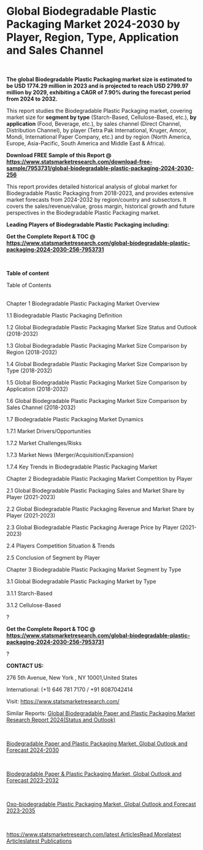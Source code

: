 <h1>Global Biodegradable Plastic Packaging Market 2024-2030 by Player, Region, Type, Application and Sales Channel</h1><br/><p><strong>The global Biodegradable Plastic Packaging market size is estimated to be USD 1774.29 million in 2023 and is projected to reach USD 2799.97 million by 2029, exhibiting a <strong>CAGR</strong> of 7.90% during the forecast period from 2024 to 2032.</strong></p>
 
 
 
 <p>This report studies the Biodegradable Plastic Packaging market, covering market size for <strong>segment by type</strong> (Starch-Based, Cellulose-Based, etc.), <strong>by application</strong> (Food, Beverage, etc.), by sales channel (Direct Channel, Distribution Channel), by player (Tetra Pak International, Kruger, Amcor, Mondi, International Paper Company, etc.) and by region (North America, Europe, Asia-Pacific, South America and Middle East & Africa).</p>
 
 
 
 <p><strong>Download FREE Sample of this Report @ <a href="https://www.statsmarketresearch.com/download-free-sample/7953731/global-biodegradable-plastic-packaging-2024-2030-256">https://www.statsmarketresearch.com/download-free-sample/7953731/global-biodegradable-plastic-packaging-2024-2030-256</a></strong></p>
 
 
 
 <p>This report provides detailed historical analysis of global market for Biodegradable Plastic Packaging from 2018-2023, and provides extensive market forecasts from 2024-2032 by region/country and subsectors. It covers the sales/revenue/value, gross margin, historical growth and future perspectives in the Biodegradable Plastic Packaging market.</p>
 
 
 
 <p><strong>Leading Players of Biodegradable Plastic Packaging including:</strong></p>
 
 
 
 <div><b>Get the Complete Report & TOC @ <a href="https://www.statsmarketresearch.com/global-biodegradable-plastic-packaging-2024-2030-256-7953731">https://www.statsmarketresearch.com/global-biodegradable-plastic-packaging-2024-2030-256-7953731</a></b></div>
 
 
 
 <p><br />
 
 <b>Table of content</b></p>
 
 
 
 <p>Table of Contents<br />
 
 <br />
 
 Chapter 1 Biodegradable Plastic Packaging Market Overview<br />
 
 1.1 Biodegradable Plastic Packaging Definition<br />
 
 1.2 Global Biodegradable Plastic Packaging Market Size Status and Outlook (2018-2032)<br />
 
 1.3 Global Biodegradable Plastic Packaging Market Size Comparison by Region (2018-2032)<br />
 
 1.4 Global Biodegradable Plastic Packaging Market Size Comparison by Type (2018-2032)<br />
 
 1.5 Global Biodegradable Plastic Packaging Market Size Comparison by Application (2018-2032)<br />
 
 1.6 Global Biodegradable Plastic Packaging Market Size Comparison by Sales Channel (2018-2032)<br />
 
 1.7 Biodegradable Plastic Packaging Market Dynamics<br />
 
 1.7.1 Market Drivers/Opportunities<br />
 
 1.7.2 Market Challenges/Risks<br />
 
 1.7.3 Market News (Merger/Acquisition/Expansion)<br />
 
 1.7.4 Key Trends in Biodegradable Plastic Packaging Market<br />
 
 Chapter 2 Biodegradable Plastic Packaging Market Competition by Player<br />
 
 2.1 Global Biodegradable Plastic Packaging Sales and Market Share by Player (2021-2023)<br />
 
 2.2 Global Biodegradable Plastic Packaging Revenue and Market Share by Player (2021-2023)<br />
 
 2.3 Global Biodegradable Plastic Packaging Average Price by Player (2021-2023)<br />
 
 2.4 Players Competition Situation & Trends<br />
 
 2.5 Conclusion of Segment by Player<br />
 
 Chapter 3 Biodegradable Plastic Packaging Market Segment by Type<br />
 
 3.1 Global Biodegradable Plastic Packaging Market by Type<br />
 
 3.1.1 Starch-Based<br />
 
 3.1.2 Cellulose-Based<br />
 
 ? </p>
 
 
 
 <div><b>Get the Complete Report & TOC @ <a href="https://www.statsmarketresearch.com/global-biodegradable-plastic-packaging-2024-2030-256-7953731">https://www.statsmarketresearch.com/global-biodegradable-plastic-packaging-2024-2030-256-7953731</a></b></div>
 
 
 
 <p>? </p>
 
 
 
 <p><b>CONTACT US:</b><br />
 
 276 5th Avenue, New York , NY 10001,United States<br />
 
 International: (+1) 646 781 7170 / +91 8087042414<br />
 
 Visit: <a href="https://www.statsmarketresearch.com/">https://www.statsmarketresearch.com/</a><br />
 
 Similar Reports: <a href="https://www.statsmarketresearch.com/global-biodegradable-plastic-packaging-2024-2030-256-7953731">Global Biodegradable Paper and Plastic Packaging Market Research Report 2024(Status and Outlook)</a><br />
 
 <br />
 
 <a href="https://www.statsmarketresearch.com/global-biodegradable-plastic-packaging-2024-2030-256-7953731">Biodegradable Paper and Plastic Packaging Market, Global Outlook and Forecast 2024-2030</a><br />
 
 <br />
 
 <a href="https://www.statsmarketresearch.com/global-biodegradable-plastic-packaging-2024-2030-256-7953731">Biodegradable Paper & Plastic Packaging Market, Global Outlook and Forecast 2023-2032</a><br />
 
 <br />
 
 <a href="https://www.statsmarketresearch.com/global-biodegradable-plastic-packaging-2024-2030-256-7953731">Oxo-biodegradable Plastic Packaging Market, Global Outlook and Forecast 2023-2035</a><br />
 
 <br />
 
 <a href="https://gyeongbokgung.com">https://www.statsmarketresearch.com/</a><a href="https://hallyeomaritime.com">latest Articles</a><a href="https://jingwansa.com">Read More</a><a href="https://nguoiviet.jp/">latest Articles</a><a href="https://www.intelmarketresearch.com/">latest Publications</a></p>